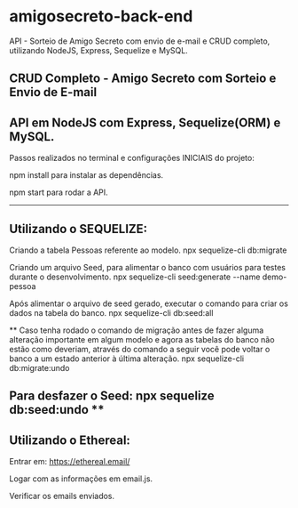 # amigosecreto-back-end
API - Sorteio de Amigo Secreto com envio de e-mail e CRUD completo, utilizando NodeJS, Express, Sequelize e MySQL.

CRUD Completo - Amigo Secreto com Sorteio e Envio de E-mail
---------------------------------------------------
API em NodeJS com Express, Sequelize(ORM) e MySQL.
---------------------------------------------------

Passos realizados no terminal e configurações INICIAIS do projeto:

npm install para instalar as dependências.

npm start para rodar a API.

---------------------------------------------------
Utilizando o SEQUELIZE:
---------------------------------------------------

Criando a tabela Pessoas referente ao modelo.
npx sequelize-cli db:migrate

Criando um arquivo Seed, para alimentar o banco com usuários para testes durante o desenvolvimento.
npx sequelize-cli seed:generate --name demo-pessoa

Após alimentar o arquivo de seed gerado, executar o comando para criar os dados na tabela do banco.
npx sequelize-cli db:seed:all

**
Caso tenha rodado o comando de migração antes de fazer alguma alteração importante em algum modelo
 e agora as tabelas do banco não estão como deveriam, através do comando a seguir você pode voltar o banco a um
estado anterior à última alteração.
npx sequelize-cli db:migrate:undo

Para desfazer o Seed:
npx sequelize db:seed:undo
**
---------------------------------------------------
Utilizando o Ethereal:
---------------------------------------------------

Entrar em: https://ethereal.email/

Logar com as informações em email.js.

Verificar os emails enviados.
